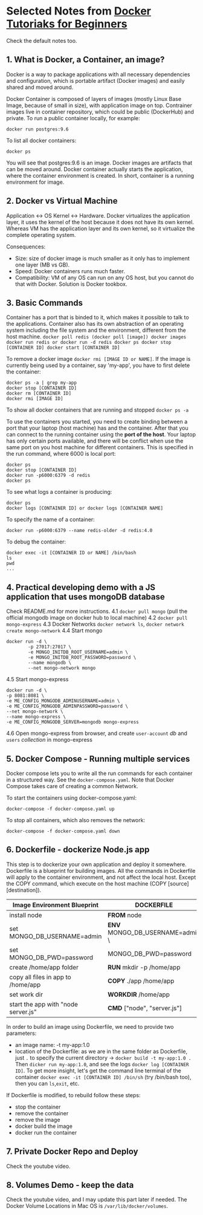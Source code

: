# Selected Notes from [Docker Tutoriaks for Beginners](https://www.youtube.com/watch?v=3c-iBn73dDE)
Check the default notes too.

## 1. What is Docker, a Container, an image?
Docker is a way to package applications with all necessary dependencies and configuration, which is portable artifact (Docker images) and easily shared and moved around. 

Docker Container is composed of layers of images (mostly Linux Base Image, because of small in size), with application image on top. Contrainer images live in container repository, which could be public (DockerHub) and private. To run a public container locally, for example:

    docker run postgres:9.6

To list all docker containers:

    docker ps

You will see that postgres:9.6 is an image. Docker images are artifacts that can be moved around. Docker container actually starts the application, where the container environment is created. In short, container is a running environment for image.

## 2. Docker vs Virtual Machine
Application <-> OS Kernel <-> Hardware.
Docker virtualizes the application layer, it uses the kernel of the host because it does not have its own kernel. Whereas VM has the application layer and its own kernel, so it virtualize the complete operating system.

Consequences:
* Size: size of docker image is much smaller as it only has to implement one layer (MB vs GB).
* Speed: Docker containers runs much faster.
* Compatibility: VM of any OS can run on any OS host, but you cannot do that with Docker. Solution is Docker tookbox.

## 3. Basic Commands
Container has a port that is binded to it, which makes it possible to talk to the applications. Container also has its own abstraction of an operating system including the file system and the environment, different from the host machine. 
    ```
    docker poll redis (docker poll [image])
    docker images
    docker run redis or docker run -d redis
    docker ps
    docker stop [CONTAINER ID]
    docker start [CONTAINER ID]
    ```

To remove a docker image `docker rmi [IMAGE ID or NAME]`. If the image is currently being used by a container, say 'my-app', you have to first delete the container:

    docker ps -a | grep my-app
    docker stop [CONTAINER ID]
    docker rm [CONTAINER ID]
    docker rmi [IMAGE ID]

To show all docker containers that are running and stopped `docker ps -a`

To use the containers you started, you need to create binding between a port that your laptop (host machine) has and the container. After that you can connect to the running container using the **port of the host**. Your laptop has only certain ports available, and there will be conflict when use the same port on you host machine for different containers. This is specified in the run command, where 6000 is local port:

    docker ps
    docker stop [CONTAINER ID]
    docker run -p6000:6379 -d redis
    docker ps

To see what logs a container is producing:

    docker ps
    docker logs [CONTAINER ID] or docker logs [CONTAINER NAME]

To specify the name of a container:

    docker run -p6000:6379 --name redis-older -d redis:4.0

To debug the container:

    docker exec -it [CONTAINER ID or NAME] /bin/bash
    ls
    pwd
    ...

## 4. Practical developing demo with a JS application that uses mongoDB database
Check README.md for more instructions.
4.1 `docker pull mongo` (pull the official mongodb image on docker hub to local machine)
4.2 `docker pull mongo-express`
4.3 Docker Networks `docker network ls`, `docker network create mongo-network`
4.4 Start mongo 

    docker run -d \
            -p 27017:27017 \
            -e MONGO_INITDB_ROOT_USERNAME=admin \
            -e MONGO_INITDB_ROOT_PASSWORD=password \
            --name mongodb \
            --net mongo-network mongo

4.5 Start mongo-express

    docker run -d \
    -p 8081:8081 \
    -e ME_CONFIG_MONGODB_ADMINUSERNAME=admin \
    -e ME_CONFIG_MONGODB_ADMINPASSWORD=password \
    --net mongo-network \
    --name mongo-express \
    -e ME_CONFIG_MONGODB_SERVER=mongodb mongo-express   

4.6 Open mongo-express from browser, and create `user-account` _db_ and `users` _collection_ in mongo-express

## 5. Docker Compose - Running multiple services
Docker compose lets you to write all the run commands for each container in a structured way. See the `docker-compose.yaml`. Note that Docker Compose takes care of creating a common Network.

To start the containers using docker-compose.yaml:

    docker-compose -f docker-compose.yaml up

To stop all containers, which also removes the network:

    docker-compose -f docker-compose.yaml down

## 6. Dockerfile - dockerize Node.js app
This step is to dockerize your own application and deploy it somewhere. Dockerfile is a blueprint for building images. All the commands in Dockerfile will apply to the container environment, and not affect the local host. Except the COPY command, which execute on the host machine (COPY [source] [destination]).

| Image Environment Blueprint | DOCKERFILE           |
|-----------------------------|----------------------|
| install node                | __FROM__ node        |
| set MONGO_DB_USERNAME=admin        | __ENV__ MONGO_DB_USERNAME=admin \ |
| set MONGO_DB_PWD=password          |         MONGO_DB_PWD=password     |
| create /home/app folder            | __RUN__  mkdir -p /home/app       |
| copy all files in app to /home/app | __COPY__ ./app /home/app          |
| set work dir                           | __WORKDIR__ /home/app             |
| start the app with "node server.js"    | __CMD__ ["node", "server.js"] |

In order to build an image using Dockerfile, we need to provide two parameters:
* an image name: -t my-app:1.0
* location of the Dockerfile: as we are in the same folder as Dockerfile, just `.` to specify the current directory
-> ```docker build -t my-app:1.0 .```
Then `dicker run my-app:1.0`, and see the logs `docker log [CONTAINER ID]`. To get more insight, let's get the command line terminal of the container `docker exec -it [CONTAINER ID] /bin/sh` (try /bin/bash too), then you can `ls`,`exit`, etc.

If Dockerfile is modified, to rebuild follow these steps:
* stop the container
* remove the container
* remove the image
* docker build the image
* docker run the container

## 7. Private Docker Repo and Deploy
Check the youtube video.

## 8. Volumes Demo - keep the data
Check the youtube video, and I may update this part later if needed. The Docker Volume Locations in Mac OS is `/var/lib/docker/volumes`. 
